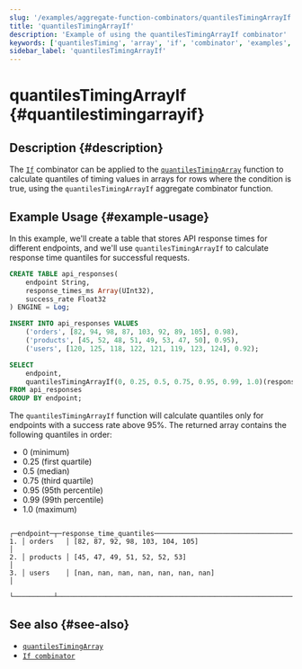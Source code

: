 ```yaml
---
slug: '/examples/aggregate-function-combinators/quantilesTimingArrayIf'
title: 'quantilesTimingArrayIf'
description: 'Example of using the quantilesTimingArrayIf combinator'
keywords: ['quantilesTiming', 'array', 'if', 'combinator', 'examples', 'quantilesTimingArrayIf']
sidebar_label: 'quantilesTimingArrayIf'
---
```


# quantilesTimingArrayIf {#quantilestimingarrayif}

## Description {#description}

The [`If`](/sql-reference/aggregate-functions/combinators#-if) combinator can be applied to the [`quantilesTimingArray`](/sql-reference/aggregate-functions/reference/quantilestimingarray)
function to calculate quantiles of timing values in arrays for rows where the condition is true,
using the `quantilesTimingArrayIf` aggregate combinator function.

## Example Usage {#example-usage}

In this example, we'll create a table that stores API response times for different endpoints,
and we'll use `quantilesTimingArrayIf` to calculate response time quantiles for successful requests.

```sql title="Query"
CREATE TABLE api_responses(
    endpoint String,
    response_times_ms Array(UInt32),
    success_rate Float32
) ENGINE = Log;

INSERT INTO api_responses VALUES
    ('orders', [82, 94, 98, 87, 103, 92, 89, 105], 0.98),
    ('products', [45, 52, 48, 51, 49, 53, 47, 50], 0.95),
    ('users', [120, 125, 118, 122, 121, 119, 123, 124], 0.92);

SELECT
    endpoint,
    quantilesTimingArrayIf(0, 0.25, 0.5, 0.75, 0.95, 0.99, 1.0)(response_times_ms, success_rate >= 0.95) as response_time_quantiles
FROM api_responses
GROUP BY endpoint;
```

The `quantilesTimingArrayIf` function will calculate quantiles only for endpoints with a success rate above 95%.
The returned array contains the following quantiles in order:
- 0 (minimum)
- 0.25 (first quartile)
- 0.5 (median)
- 0.75 (third quartile)
- 0.95 (95th percentile)
- 0.99 (99th percentile)
- 1.0 (maximum)

```response title="Response"
   ┌─endpoint─┬─response_time_quantiles─────────────────────────────────────────────┐
1. │ orders   │ [82, 87, 92, 98, 103, 104, 105]                                     │
2. │ products │ [45, 47, 49, 51, 52, 52, 53]                                        │
3. │ users    │ [nan, nan, nan, nan, nan, nan, nan]                                 │
   └──────────┴─────────────────────────────────────────────────────────────────────┘
```

## See also {#see-also}
- [`quantilesTimingArray`](/sql-reference/aggregate-functions/reference/quantilestimingarray)
- [`If combinator`](/sql-reference/aggregate-functions/combinators#-if) 
